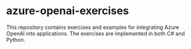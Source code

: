 # azure-openai-exercises
This repository contains exercises and examples for integrating Azure OpenAI into applications. The exercises are implemented in both C# and Python.
